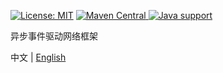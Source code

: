 [![License: MIT](https://img.shields.io/badge/License-MIT-yellow.svg)](https://opensource.org/licenses/MIT)
[![Maven
Central](https://maven-badges.herokuapp.com/maven-central/io.github.light0x00/lighty/badge.svg)
](https://repo1.maven.org/maven2/io/github/light0x00/lighty/)[![Java support](https://img.shields.io/badge/Java-17+-green?logo=java&logoColor=white)](https://openjdk.java.net/)

异步事件驱动网络框架

中文 | [English](./README.en.md)

